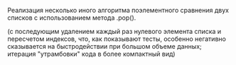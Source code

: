 Реализация несколько иного алгоритма поэлементного сравнения двух списков с использованием метода .pop().

(с последующим удалением каждый раз нулевого элемента списка и пересчетом индексов, что, как показывают тесты, особенно 
негативно сказывается на быстродействии при большом объеме данных; итерация "утрамбовки" кода в более компактный вид)
